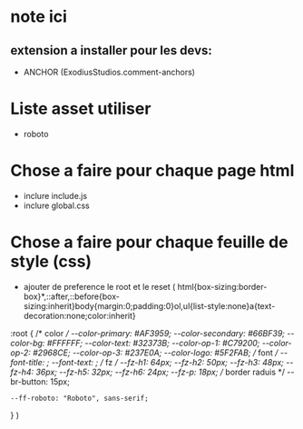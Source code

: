 # note ici 
## extension a installer pour les devs:  
- ANCHOR (ExodiusStudios.comment-anchors)

# Liste asset utiliser 
- roboto

# Chose a faire pour chaque page html
- inclure include.js
- inclure global.css

# Chose a faire pour chaque feuille de style (css)
- ajouter de preference le root et le reset (
    html{box-sizing:border-box}*,::after,::before{box-sizing:inherit}body{margin:0;padding:0}ol,ul{list-style:none}a{text-decoration:none;color:inherit}

:root {
    /* color */
    --color-primary: #AF3959;
    --color-secondary: #66BF39;
    --color-bg: #FFFFFF;
    --color-text: #32373B;
    --color-op-1: #C79200;
    --color-op-2: #2968CE;
    --color-op-3: #237E0A;
    --color-logo: #5F2FAB;
    /* font */
    --font-title: ;
    --font-text: ;
    /* fz */
    --fz-h1: 64px;
    --fz-h2: 50px;
    --fz-h3: 48px;
    --fz-h4: 36px;
    --fz-h5: 32px;
    --fz-h6: 24px;
    --fz-p: 18px;
    /* border raduis */
    --br-button: 15px;

    --ff-roboto: "Roboto", sans-serif;
}
)